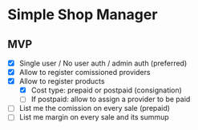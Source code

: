 # Simple Shop Manager

## MVP
- [x] Single user / No user auth / admin auth (preferred)
- [x] Allow to register comissioned providers
- [x] Allow to register products
   - [x] Cost type: prepaid or postpaid (consignation)
   - [ ] If postpaid: allow to assign a provider to be paid
- [ ] List me the comission on every sale (prepaid)
- [ ] List me margin on every sale and its summup
